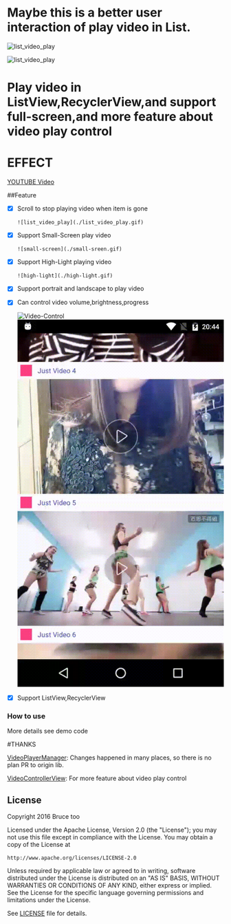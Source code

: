 # Maybe this is a better user interaction of play video in List.

 ![list_video_play](./track.gif)

 ![list_video_play](./scale.gif)

# Play video in ListView,RecyclerView,and support full-screen,and more feature about video play control
# EFFECT

[YOUTUBE Video](https://youtu.be/HEVXZVjTPBk)

##Feature

- [x] Scroll to stop playing video when item is gone

      ![list_video_play](./list_video_play.gif)
      
- [x] Support Small-Screen play video

      ![small-screen](./small-sreen.gif)
      
- [x] Support High-Light playing video

      ![high-light](./high-light.gif)
            

- [x] Support portrait and landscape to play video

- [x] Can control video volume,brightness,progress

     ![Video-Control](./video-control.gif)
     ![Play-Item](./play-item.gif)

- [x] Support ListView,RecyclerView



### How to use

More details see demo code


#THANKS

[VideoPlayerManager](https://github.com/danylovolokh/VideoPlayerManager): Changes happened in many places,
so there is no plan PR to origin lib.

[VideoControllerView](https://github.com/brucetoo/VideoControllerView): For more feature about video play control

## License

Copyright 2016 Bruce too

Licensed under the Apache License, Version 2.0 (the "License");
you may not use this file except in compliance with the License.
You may obtain a copy of the License at

    http://www.apache.org/licenses/LICENSE-2.0

Unless required by applicable law or agreed to in writing, software
distributed under the License is distributed on an "AS IS" BASIS,
WITHOUT WARRANTIES OR CONDITIONS OF ANY KIND, either express or implied.
See the License for the specific language governing permissions and
limitations under the License.

See [LICENSE](LICENSE) file for details.